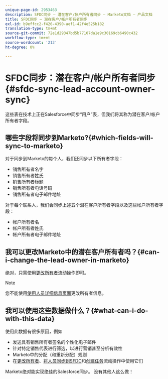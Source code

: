 ```yaml
---
unique-page-id: 2953463
description: SFDC同步 — 潜在客户/帐户所有者同步 — Marketo文档 — 产品文档
title: SFDC同步 — 潜在客户/帐户所有者同步
exl-id: b9effcc2-f426-4390-aef1-42f4e525b182
translation-type: tm+mt
source-git-commit: 72e1d29347bd5b77107da1e9c30169cb6490c432
workflow-type: tm+mt
source-wordcount: '213'
ht-degree: 0%

---
```


# SFDC同步：潜在客户/帐户所有者同步{#sfdc-sync-lead-account-owner-sync}

这些表在技术上正在Salesforce中同步“用户”表，但我们将其称为潜在客户/帐户所有者字段。

## 哪些字段将同步到Marketo?{#which-fields-will-sync-to-marketo}

对于同步到Marketo的每个人，我们还同步以下所有者字段：

* 销售所有者名字
* 销售所有者姓氏
* 销售所有者标题
* 销售所有者电话号码
* 销售所有者电子邮件地址

对于每个联系人，我们会同步上述五个潜在客户所有者字段以及这些帐户所有者字段：

* 帐户所有者名
* 帐户所有者姓氏
* 帐户所有者电子邮件地址

## 我可以更改Marketo中的潜在客户所有者吗？{#can-i-change-the-lead-owner-in-marketo}

绝对，只需使用[更改所有者](/help/marketo/product-docs/core-marketo-concepts/smart-campaigns/salesforce-flow-actions/change-owner.md)流动操作即可。

>[!NOTE]
>
>您不能使用[使用人员详细信息页面](/help/marketo/product-docs/core-marketo-concepts/smart-lists-and-static-lists/managing-people-in-smart-lists/using-the-person-detail-page.md)更改所有者信息。

## 我可以使用这些数据做什么？{#what-can-i-do-with-this-data}

使用此数据有很多原因，例如

* 发送具有销售所有者签名的个性化电子邮件
* 针对特定销售代表进行筛选，以进行营销甚至分析有效性
* Marketo中的分配（和重新分配）规则
* 在[更改所有者](/help/marketo/product-docs/core-marketo-concepts/smart-campaigns/salesforce-flow-actions/change-owner.md)、[将人员同步到SFDC](/help/marketo/product-docs/core-marketo-concepts/smart-campaigns/salesforce-flow-actions/sync-person-to-sfdc.md)和[创建任务](/help/marketo/product-docs/core-marketo-concepts/smart-campaigns/salesforce-flow-actions/create-task.md)流动操作中使用它们

Marketo绝对能实现绝佳的Salesforce同步。 没有其他人这么做！
